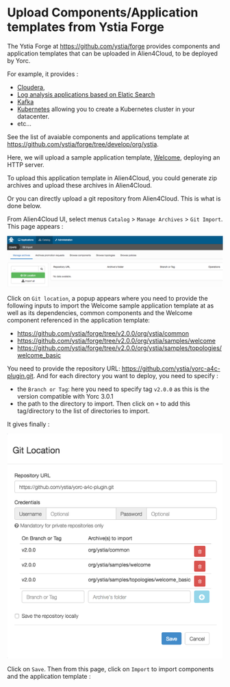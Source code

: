 # Upload Components/Application templates from Ystia Forge

The Ystia Forge at https://github.com/ystia/forge provides components and application 
templates that can be uploaded in Alien4Cloud, to be deployed by Yorc.

For example, it provides :
  * [Cloudera](https://github.com/ystia/forge/tree/v2.0.0/org/ystia/cloudera),
  * [Log analysis applications based on Elatic Search](https://github.com/ystia/forge/tree/v2.0.0/org/ystia#topologies-for-log-analysis-based-on-elastic-stack)
  * [Kafka](https://github.com/ystia/forge/tree/v2.0.0/org/ystia/kafka)
  * [Kubernetes](https://github.com/ystia/forge/tree/v2.0.0/org/ystia/kubernetes)
     allowing you to create a Kubernetes cluster in your datacenter.
  * etc...

See the list of avaiable components and applications template at https://github.com/ystia/forge/tree/develop/org/ystia.

Here, we will upload a sample application template, [Welcome](https://github.com/ystia/forge/tree/develop/org/ystia/samples/topologies/welcome_basic),
deploying an HTTP server.

To upload this application template in Alien4Cloud, you could generate zip archives
and upload these archives in Alien4Cloud.

Or you can directly upload a git repository from Alien4Cloud. This is what is done below.

From Alien4Cloud UI, select menus `Catalog` > `Manage Archives` > `Git Import`.
This page appears :

<img src="../images/a4cManageArchives.png">

Click on `Git location`, a popup appears where you need to provide the following
inputs to import the Welcome sample application template at as well as its dependencies,
common components and the Welcome component referenced in the application template:
  * https://github.com/ystia/forge/tree/v2.0.0/org/ystia/common
  * https://github.com/ystia/forge/tree/v2.0.0/org/ystia/samples/welcome
  * https://github.com/ystia/forge/tree/v2.0.0/org/ystia/samples/topologies/welcome_basic

You need to provide the repository URL: https://github.com/ystia/yorc-a4c-plugin.git.
And for each directory you want to deploy, you need to specify :
  * the `Branch or Tag`: here you need to specify tag `v2.0.0` as this is the version
  compatible with Yorc 3.0.1
  * the path to the directory to import.
Then click on `+` to add this tag/directory to the list of directories to import.

It gives finally :

<img src="../images/a4cGitLocation.png">

Click on `Save`. Then from this page, click on `Import` to import components and the application template :


